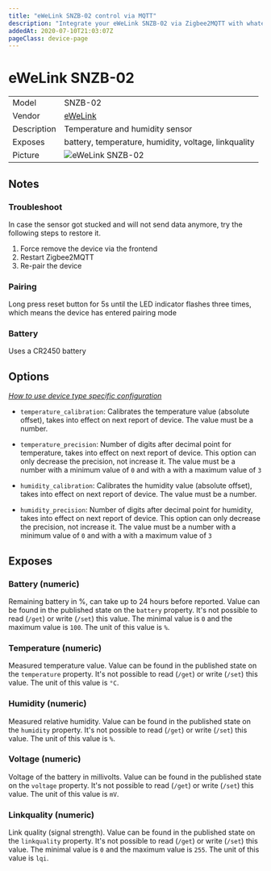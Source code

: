 ```yaml
---
title: "eWeLink SNZB-02 control via MQTT"
description: "Integrate your eWeLink SNZB-02 via Zigbee2MQTT with whatever smart home infrastructure you are using without the vendor's bridge or gateway."
addedAt: 2020-07-10T21:03:07Z
pageClass: device-page
---
```


<!-- !!!! -->
<!-- ATTENTION: This file is auto-generated through docgen! -->
<!-- You can only edit the "Notes"-Section between the two comment lines "Notes BEGIN" and "Notes END". -->
<!-- Do not use h1 or h2 heading within "## Notes"-Section. -->
<!-- !!!! -->

# eWeLink SNZB-02

|     |     |
|-----|-----|
| Model | SNZB-02  |
| Vendor  | [eWeLink](/supported-devices/#v=eWeLink)  |
| Description | Temperature and humidity sensor |
| Exposes | battery, temperature, humidity, voltage, linkquality |
| Picture | ![eWeLink SNZB-02](https://www.zigbee2mqtt.io/images/devices/SNZB-02.png) |


<!-- Notes BEGIN: You can edit here. Add "## Notes" headline if not already present. -->
## Notes

### Troubleshoot
In case the sensor got stucked and will not send data anymore, try the following steps to restore it.
1. Force remove the device via the frontend
2. Restart Zigbee2MQTT
3. Re-pair the device

### Pairing
Long press reset button for 5s until the LED indicator flashes three times, which means the device has entered pairing mode

### Battery
Uses a CR2450 battery
<!-- Notes END: Do not edit below this line -->



## Options
*[How to use device type specific configuration](../guide/configuration/devices-groups.md#specific-device-options)*

* `temperature_calibration`: Calibrates the temperature value (absolute offset), takes into effect on next report of device. The value must be a number.

* `temperature_precision`: Number of digits after decimal point for temperature, takes into effect on next report of device. This option can only decrease the precision, not increase it. The value must be a number with a minimum value of `0` and with a with a maximum value of `3`

* `humidity_calibration`: Calibrates the humidity value (absolute offset), takes into effect on next report of device. The value must be a number.

* `humidity_precision`: Number of digits after decimal point for humidity, takes into effect on next report of device. This option can only decrease the precision, not increase it. The value must be a number with a minimum value of `0` and with a with a maximum value of `3`


## Exposes

### Battery (numeric)
Remaining battery in %, can take up to 24 hours before reported.
Value can be found in the published state on the `battery` property.
It's not possible to read (`/get`) or write (`/set`) this value.
The minimal value is `0` and the maximum value is `100`.
The unit of this value is `%`.

### Temperature (numeric)
Measured temperature value.
Value can be found in the published state on the `temperature` property.
It's not possible to read (`/get`) or write (`/set`) this value.
The unit of this value is `°C`.

### Humidity (numeric)
Measured relative humidity.
Value can be found in the published state on the `humidity` property.
It's not possible to read (`/get`) or write (`/set`) this value.
The unit of this value is `%`.

### Voltage (numeric)
Voltage of the battery in millivolts.
Value can be found in the published state on the `voltage` property.
It's not possible to read (`/get`) or write (`/set`) this value.
The unit of this value is `mV`.

### Linkquality (numeric)
Link quality (signal strength).
Value can be found in the published state on the `linkquality` property.
It's not possible to read (`/get`) or write (`/set`) this value.
The minimal value is `0` and the maximum value is `255`.
The unit of this value is `lqi`.

